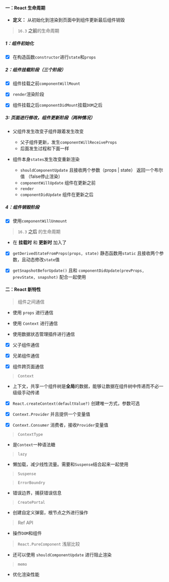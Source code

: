 #### 一：React 生命周期

- **定义：** 从初始化到渲染到页面中到组件更新最后组件销毁

> `16.3` **之前**的生命周期

##### 1：组件初始化

- [x] 在构造函数`constructor`进行`state`和`props`

##### 2：组件挂载阶段（三个阶段）

- [x] 组件挂载之前`componentWillMount`

- [x] `render`渲染阶段

- [x] 组件挂载之后`componentDidMount`挂载`DOM`之后

##### 3: 页面进行修改，组件更新阶段（两种情况）

- 父组件发生改变子组件跟着发生改变

    - 父子组件更新，发生`componentWillReceiveProps`
    - 后面发生过程和下面一样

- 组件本身`states`发生改变重新渲染

    - `shouldComponentUpdate` 且接收两个参数（props | state） 返回一个布尔值 （false停止渲染）
    - `componentWillUpdate` 组件在更新之前
    - `render`
    - `componentDidUpdate` 组件在更新之后

##### 4：组件销毁阶段
- [x] 使用`componentWillUnmount` 

> `16.3` **之后** 的生命周期

- 在 **挂载时** 和 **更新时** 加入了

- [x] `getDerivedStateFromProps(props, state)` 静态函数用`static` 且接收两个参数，且动态修改`state`值

- [x] `getSnapshotBeforUpdate()`  且和 `componentDidUpdate(prevProps, prevState, snapshot)` 配合一起使用

#### 二：React 新特性

> 组件之间通信

- 使用 `props` 进行通信

- 使用 `Context` 进行通信

- 使用数据状态管理插件进行通信

- [x] 父子组件通信

- [x] 兄弟组件通信

- [x] 组件跨页面通信

> `Context` 

- 上下文，共享一个组件树是**全局**的数据，能够让数据在组件树中传递而不必一级级手动传递

- [x] `React.createContext(defaultValue?)` 创建唯一方式，参数可选

- [x] `Context.Provider` 并且提供一个变量值

- [x] `Context.Consumer` 消费者，接收`Provider`变量值

> `ContextType`

- 是`Context`一种语法糖

> `lazy`

- 懒加载，减少线性流量。需要和`Suspense`结合起来一起使用

> `Suspense`

> `ErrorBoundry`

- 错误边界，捕获错误信息

> `CreatePortal` 

- 创建自定义弹窗，根节点之外进行操作

> Ref API

- 操作`DOM`和组件

> `React.PureComponent` 浅层比较

- 还可以使用 `shouldComponentUpdate` 进行阻止渲染

> `memo`

- 优化渲染性能

